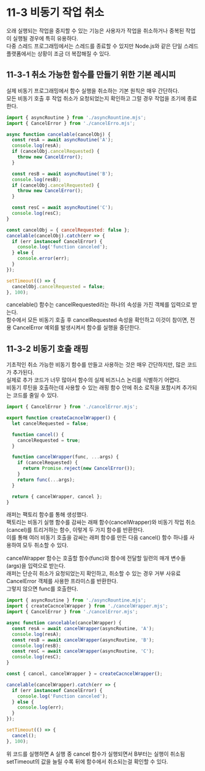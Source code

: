 # 11-3 비동기 작업 취소

오래 실행되는 작업을 중지할 수 있는 기능은 사용자가 작업을 취소하거나 중복된 작업이 실행될 경우에 특히 유용하다.  
다중 스레드 프로그래밍에서는 스레드를 종료할 수 있지만 Node.js와 같은 단일 스레드 플랫폼에서는 상황이 조금 더 복잡해질 수 있다.

## 11-3-1 취소 가능한 함수를 만들기 위한 기본 레시피

실제 비동기 프로그래밍에서 함수 실행을 취소하는 기본 원칙은 매우 간단하다.  
모든 비동기 호출 후 작업 취소가 요청되었는지 확인하고 그럴 경우 작업을 조기에 종료한다.

```jsx
import { asyncRoutine } from './asyncRountine.mjs';
import { CancelError } from './cancelErro.mjs';

async function cancelable(cancelObj) {
  const resA = await asyncRoutine('A');
  console.log(resA);
  if (cancelObj.cancelRequested) {
    throw new CancelError();
  }

  const resB = await asyncRoutine('B');
  console.log(resB);
  if (cancelObj.cancelRequested) {
    throw new CancelError();
  }

  const resC = await asyncRoutine('C');
  console.log(resC);
}

const cancelObj = { cancelRequested: false };
cancelable(cancelObj).catch(err => {
  if (err instanceof CancelError) {
    console.log('function canceled');
  } else {
    console.error(err);
  }
});

setTimeout(() => {
  cancelObj.cancelRequested = false;
}, 100);
```

cancelable() 함수는 cancelRequested라는 하나의 속성을 가진 객체를 입력으로 받는다.  
함수에서 모든 비동기 호출 후 cancelRequested 속성을 확인하고 이것이 참이면, 전용 CancelError 예외를 발생시켜서 함수를 실행을 중단한다.

## 11-3-2 비동기 호출 래핑

기초적인 취소 가능한 비동기 함수를 만들고 사용하는 것은 매우 간단하지만, 많은 코드가 추가된다.  
실제로 추가 코드가 너무 많아서 함수의 실제 비즈니스 논리를 식별하기 어렵다.  
비동기 루틴을 호출하는데 사용할 수 있는 래핑 함수 안에 취소 로직을 포함시켜 추가되는 코드를 줄일 수 있다.

```jsx
import { CancelError } from './cancelError.mjs';

export function createCacncelWrapper() {
  let cancelRequested = false;

  function cancel() {
    cancelRequested = true;
  }

  function cancelWrapper(func, ...args) {
    if (cancelRequested) {
      return Promise.reject(new CancelError());
    }
    return func(...args);
  }

  return { cancelWrapper, cancel };
}
```

래퍼는 팩토리 함수를 통해 생성했다.  
팩토리는 비동기 실행 함수를 감싸는 래패 함수(cancelWrapper)와 비동기 작업 취소(cancel)를 트리거하는 함수, 이렇게 두 가지 함수를 반환한다.  
이를 통해 여러 비동기 호출을 감싸는 래퍼 함수를 만든 다음 cancel() 함수 하나를 사용하여 모두 취소할 수 있다.

cancelWrapper 함수는 호출할 함수(func)와 함수에 전달할 일련의 매개 변수들(args)을 입력으로 받는다.  
래퍼는 단순히 취소가 요청되었는지 확인하고, 취소할 수 있는 경우 거부 사유료 CancelError 객체를 사용한 프라미스를 반환한다.  
그렇지 않으면 func를 호출한다.

```jsx
import { asyncRoutine } from './asyncRountine.mjs';
import { createCacncelWrapper } from './cancelWrapper.mjs';
import { CancelError } from './cancelError.mjs';

async function cancelable(cancelWrapper) {
  const resA = await cancelWrapper(asyncRoutine, 'A');
  console.log(resA);
  const resB = await cancelWrapper(asyncRoutine, 'B');
  console.log(resB);
  const resC = await cancelWrapper(asyncRoutine, 'C');
  console.log(resC);
}

const { cancel, cancelWrapper } = createCacncelWrapper();

cancelable(cancelWrapper).catch(err => {
  if (err instanceof CancelError) {
    console.log('Function canceled');
  } else {
    console.log(err);
  }
});

setTimeout(() => {
  cancel();
}, 100);
```

위 코드를 실행하면 A 실행 중 cancel 함수가 실행되면서 B부터는 실행이 취소됨  
setTimeout의 값을 늘릴 수록 뒤에 함수에서 취소되는걸 확인할 수 있다.
